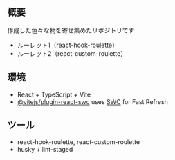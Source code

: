 ## 概要
作成した色々な物を寄せ集めたリポジトリです
- ルーレット1（react-hook-roulette）
- ルーレット2（react-custom-roulette）

## 環境
- React + TypeScript + Vite
- [@vitejs/plugin-react-swc](https://github.com/vitejs/vite-plugin-react-swc) uses [SWC](https://swc.rs/) for Fast Refresh

## ツール
- react-hook-roulette, react-custom-roulette
- husky + lint-staged
